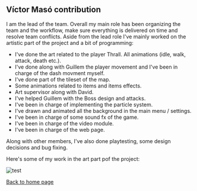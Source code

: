 ## **Víctor Masó contribution**

I am the lead of the team. Overall my main role has been organizing the team and the workflow, make sure everything is delivered on time and resolve team conflicts. Aside from the lead role I've mainly worked on the artistic part of the project and a bit of programming:
- I've done the art related to the player Thrall. All animations (idle, walk, attack, death etc.).
- I've done along with Guillem the player movement and I've been in charge of the dash movment myself.
- I've done part of the tileset of the map.
- Some animations related to items and items effects.
- Art supervisor along with David.
- I've helped Guillem with the Boss design and attacks.
- I've been in charge of implementing the particle system.
- I've drawn and animated all the background in the main menu / settings.
- I've been in charge of some sound fx of the game.
- I've been in charge of the video module.
- I've been in charge of the web page.

Along with other members, I've also done playtesting, some design decisions and bug fixing.

Here's some of my work in the art part pof the project:

![test](https://user-images.githubusercontent.com/25589509/40886314-b8f76266-6735-11e8-86e7-7d91a8c8e4f3.gif)



[Back to home page](https://softcactusteam.github.io/Warcraft-Heroes-Beyond-Time/)

